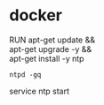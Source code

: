 # docker

	
RUN apt-get update && \
    apt-get upgrade -y && \
    apt-get install -y ntp
    
    ntpd -gq
service ntp start
